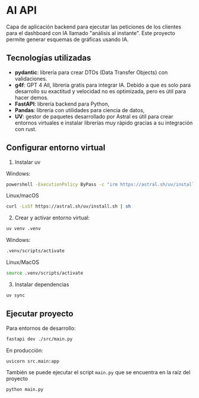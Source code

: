 # AI API
Capa de aplicación backend para ejecutar las peticiones de los clientes para el dashboard con IA llamado "análisis al instante". Este proyecto permite generar esquemas de gráficas usando IA.

## Tecnologías utilizadas
- **pydantic**: librería para crear DTOs (Data Transfer Objects) con validaciones.
- **g4f**: GPT 4 All, librería gratis para integrar IA. Debido a que es solo para desarrollo su exactitud y velocidad no es optimizada, pero es útil para hacer demos. 
- **FastAPI**: librería backend para Python,
- **Pandas**: librería con utilidades para ciencia de datos,
- **UV**: gestor de paquetes desarrollado por Astral es útil para crear entornos virtuales e instalar librerías muy rápido gracias a su integración con rust.

## Configurar entorno virtual

1. Instalar uv

Windows:
```bash
powershell -ExecutionPolicy ByPass -c "irm https://astral.sh/uv/install.ps1 | iex"
```

Linux/macOS
```bash
curl -LsSf https://astral.sh/uv/install.sh | sh
```

2. Crear y activar entorno virtual:
```bash
uv venv .venv
```

Windows:
```bash
.venv/scripts/activate
```

Linux/MacOS
```bash
source .venv/scripts/activate
```

3. Instalar dependencias
```bash
uv sync
```


## Ejecutar proyecto
Para entornos de desarrollo:
```bash
fastapi dev ./src/main.py
```

En producción:
```bash
uvicorn src.main:app
```
También se puede ejecutar el script ``main.py`` que se encuentra en la raíz del proyecto
```bash
python main.py
```
